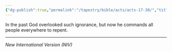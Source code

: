 ```yaml
---
{"dg-publish":true,"permalink":"/tapestry/bible/acts/acts-17-30/","title":"Acts 17:30","hide":true,"tags":["bible-verse","bible-verse"],"dgHomeLink":true,"dgShowLocalGraph":true,"dgEnableSearch":true}
---
```



 In the past God overlooked such ignorance, but now he commands all people everywhere to repent.

---
*New International Version (NIV)*